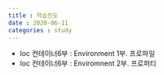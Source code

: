 ```yaml
---
title : 학습진도
date : 2020-06-11
categories : study
---
```

+ Ioc 컨테이너6부 : Environment 1부. 프로파일
+ Ioc 컨테이너6부 : Enviromnent 2부. 프로퍼티
